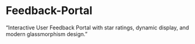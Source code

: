 # Feedback-Portal
“Interactive User Feedback Portal with star ratings, dynamic display, and modern glassmorphism design.”

